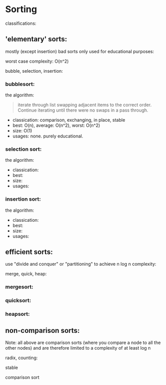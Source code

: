 # Sorting

classifications:

## 'elementary' sorts:

mostly (except insertion) bad sorts only used for educational purposes:

worst case complexity: O(n^2)

bubble, selection, insertion:

### bubblesort:

the algorithm:

 > iterate through list swapping adjacent items to the correct order. Continue iterating until there were no swaps in a pass through.

 * classication: comparison, exchanging, in place, stable
 * best: O(n), average: O(n^2), worst: O(n^2)
 * size: O(1)
 * usages: none. purely educational.

### selection sort:

the algorithm:

 > 

 * classication: 
 * best: 
 * size: 
 * usages: 

### insertion sort:

the algorithm:

 > 

 * classication: 
 * best: 
 * size: 
 * usages: 


## efficient sorts:

use "divide and conquer" or "partitioning" to achieve n log n complexity:

merge, quick, heap:


### mergesort:


### quicksort:


### heapsort:



## non-comparison sorts:

Note: all above are comparison sorts (where you compare a node to all the other nodes) and are therefore limited to a complexity of at least log n

radix, counting:

stable

comparison sort
